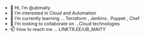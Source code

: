 - 👋 Hi, I’m @ubmaity
- 👀 I’m interested in Cloud and Automation
- 🌱 I’m currently learning ... Terraform , Jenkins , Puppet , Chef 
- 💞️ I’m looking to collaborate on ...Cloud technologies
- 📫 How to reach me ... LINKTR.EE/UB_MAITY

<!---
ubmaity/ubmaity is a ✨ special ✨ repository because its `README.md` (this file) appears on your GitHub profile.
You can click the Preview link to take a look at your changes.
--->
